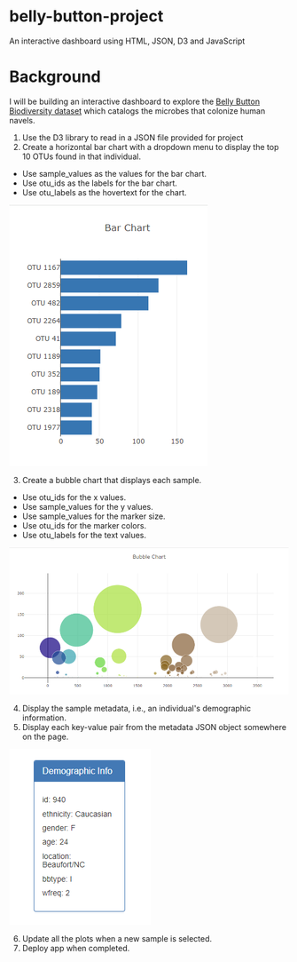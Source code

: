 # belly-button-project
An interactive dashboard using HTML, JSON, D3 and JavaScript

# Background
I will be building an interactive dashboard to explore the [Belly Button Biodiversity dataset](http://robdunnlab.com/projects/belly-button-biodiversity/) which catalogs the microbes that colonize human navels.
1. Use the D3 library to read in a JSON file provided for project
2. Create a horizontal bar chart with a dropdown menu to display the top 10 OTUs found in that individual.
  - Use sample_values as the values for the bar chart.
  - Use otu_ids as the labels for the bar chart.
  - Use otu_labels as the hovertext for the chart.
  
  ![image](https://github.com/raymonmatiling/Belly-Button-Challenge/blob/main/images/Bar%20Chart.png)

3. Create a bubble chart that displays each sample.
  - Use otu_ids for the x values.
  - Use sample_values for the y values.
  - Use sample_values for the marker size.
  - Use otu_ids for the marker colors.
  - Use otu_labels for the text values.
  
  ![image](https://github.com/raymonmatiling/Belly-Button-Challenge/blob/main/images/Bubble%20Chart.png)

4. Display the sample metadata, i.e., an individual's demographic information.
5. Display each key-value pair from the metadata JSON object somewhere on the page.

![image](https://github.com/raymonmatiling/Belly-Button-Challenge/blob/main/images/Key%20Value.png)

6. Update all the plots when a new sample is selected.
7. Deploy app when completed.



